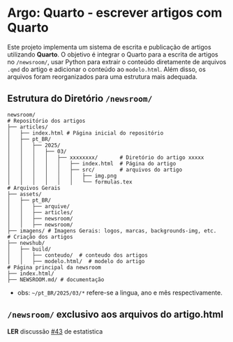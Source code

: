 # Argo: Quarto - escrever artigos com Quarto

Este projeto implementa um sistema de escrita e publicação de artigos utilizando **Quarto**. O objetivo é integrar o Quarto para a escrita de artigos no ``/newsroom/``, usar Python para extrair o conteúdo diretamente de arquivos `.qmd` do artigo e adicionar o conteúdo ao `modelo.html`. Além disso, os arquivos foram reorganizados para uma estrutura mais adequada.

## Estrutura do Diretório `/newsroom/`

```{bash}
newsroom/
# Repositório dos artigos
├── articles/
│   ├── index.html # Página inicial do repositório
│   ├── pt_BR/
│   │   ├── 2025/
│   │   │   ├── 03/
│   │   │   │   ├── xxxxxxxx/       # Diretório do artigo xxxxx
│   │   │   │   │   ├── index.html  # Página do artigo
│   │   │   │   │   ├── src/        # arquivos do artigo
│   │   │   │   │   │   ├── img.png
│   │   │   │   │   │   └── formulas.tex
# Arquivos Gerais  
├── assets/ 
│   ├── pt_BR/
│   │   ├── arquive/ 
│   │   ├── articles/
│   │   ├── newsroom/
│   │   ├── newsroom/
├── imagens/ # Imagens Gerais: logos, marcas, backgrounds-img, etc.
# Criação dos artigos 
├── newshub/ 
│   ├── build/
│   │   ├── conteudo/  # conteudo dos artigos
│   │   ├── modelo.html/  # modelo do artigo
# Página principal da newsroom
├── index.html/
├── NEWSROOM.md/ # documentação
```

  - obs: ``~/pt_BR/2025/03/*`` refere-se a lingua, ano e mês respectivamente.

## ``/newsroom/`` exclusivo aos arquivos do artigo.html

**LER** discussão [#43](https://github.com/cesargabrielphd/estatistica/discussions/43) de estatistica